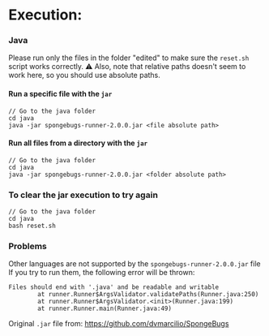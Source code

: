 # Execution:

### Java

Please run only the files in the folder "edited" to make sure the ```reset.sh``` script works correctly.
⚠️ Also, note that relative paths doesn't seem to work here, so you should use absolute paths.

#### Run a specific file with the ```jar```
```
// Go to the java folder
cd java
java -jar spongebugs-runner-2.0.0.jar <file absolute path>
```

#### Run all files from a directory with the ```jar```
```
// Go to the java folder
cd java
java -jar spongebugs-runner-2.0.0.jar <folder absolute path>
```

### To clear the jar execution to try again
```
// Go to the java folder
cd java
bash reset.sh
```

### Problems
Other languages are not supported by the ```spongebugs-runner-2.0.0.jar``` file
If you try to run them, the following error will be thrown:
```
Files should end with '.java' and be readable and writable
        at runner.Runner$ArgsValidator.validatePaths(Runner.java:250)
        at runner.Runner$ArgsValidator.<init>(Runner.java:199)
        at runner.Runner.main(Runner.java:49)
```

Original ```.jar``` file from: https://github.com/dvmarcilio/SpongeBugs

